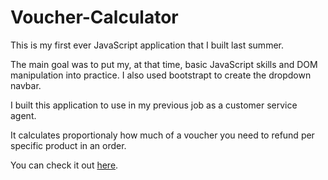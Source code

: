 # Voucher-Calculator

This is my first ever JavaScript application that I built last summer. 

The main goal was to put my, at that time, basic JavaScript skills and DOM manipulation into practice. I also used bootstrapt to create the dropdown navbar.

I built this application to use in my previous job as a customer service agent. 

It calculates proportionaly how much of a voucher you need to refund per specific product in an order. 

You can check it out [here](https://voucher-calculator.vercel.app/). 
